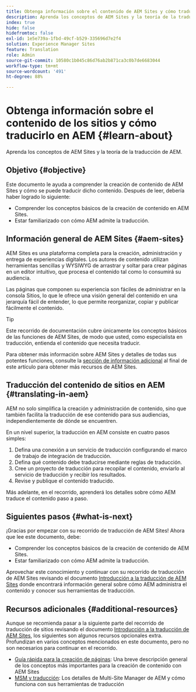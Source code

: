 ```yaml
---
title: Obtenga información sobre el contenido de AEM Sites y cómo traducirlo en AEM
description: Aprenda los conceptos de AEM Sites y la teoría de la traducción de AEM.
index: true
hide: false
hidefromtoc: false
exl-id: 1e5e739a-1fbd-49cf-b529-335696d7e2f4
solution: Experience Manager Sites
feature: Translation
role: Admin
source-git-commit: 10580c1b045c86d76ab2b871ca3c0b7de6683044
workflow-type: tm+mt
source-wordcount: '491'
ht-degree: 88%

---
```


# Obtenga información sobre el contenido de los sitios y cómo traducirlo en AEM {#learn-about}

Aprenda los conceptos de AEM Sites y la teoría de la traducción de AEM.

## Objetivo {#objective}

Este documento le ayuda a comprender la creación de contenido de AEM Sites y cómo se puede traducir dicho contenido. Después de leer, debería haber logrado lo siguiente:

* Comprender los conceptos básicos de la creación de contenido en AEM Sites.
* Estar familiarizado con cómo AEM admite la traducción.

## Información general de AEM Sites {#aem-sites}

AEM Sites es una plataforma completa para la creación, administración y entrega de experiencias digitales. Los autores de contenido utilizan herramientas sencillas y WYSIWYG de arrastrar y soltar para crear páginas en un editor intuitivo, que procesa el contenido tal como lo consumirá su audiencia.

Las páginas que componen su experiencia son fáciles de administrar en la consola Sitios, lo que le ofrece una visión general del contenido en una jerarquía fácil de entender, lo que permite reorganizar, copiar y publicar fácilmente el contenido.

>[!TIP]
>
>Este recorrido de documentación cubre únicamente los conceptos básicos de las funciones de AEM Sites, de modo que usted, como especialista en traducción, entienda el contenido que necesita traducir.
>
>Para obtener más información sobre AEM Sites y detalles de todas sus potentes funciones, consulte la [sección de información adicional](#additional-information) al final de este artículo para obtener más recursos de AEM Sites.

## Traducción del contenido de sitios en AEM {#translating-in-aem}

AEM no solo simplifica la creación y administración de contenido, sino que también facilita la traducción de ese contenido para sus audiencias, independientemente de dónde se encuentren.

En un nivel superior, la traducción en AEM consiste en cuatro pasos simples:

1. Defina una conexión a un servicio de traducción configurando el marco de trabajo de integración de traducción.
1. Defina qué contenido debe traducirse mediante reglas de traducción.
1. Cree un proyecto de traducción para recopilar el contenido, enviarlo al servicio de traducción y recibir los resultados.
1. Revise y publique el contenido traducido.


Más adelante, en el recorrido, aprenderá los detalles sobre cómo AEM traduce el contenido paso a paso.

## Siguientes pasos {#what-is-next}

¡Gracias por empezar con su recorrido de traducción de AEM Sites! Ahora que lee este documento, debe:

* Comprender los conceptos básicos de la creación de contenido de AEM Sites.
* Estar familiarizado con cómo AEM admite la traducción.

Aprovechar este conocimiento y continuar con su recorrido de traducción de AEM Sites revisando el documento [Introducción a la traducción de AEM Sites](getting-started.md) donde encontrará información general sobre cómo AEM administra el contenido y conocer sus herramientas de traducción.

## Recursos adicionales {#additional-resources}

Aunque se recomienda pasar a la siguiente parte del recorrido de traducción de sitios revisando el documento [Introducción a la traducción de AEM Sites](getting-started.md), los siguientes son algunos recursos opcionales extra. Profundizan en varios conceptos mencionados en este documento, pero no son necesarios para continuar en el recorrido.

* [Guía rápida para la creación de páginas](/help/sites-cloud/authoring/quick-start.md): Una breve descripción general de los conceptos más importantes para la creación de contenido con AEM Sites
* [MSM y traducción](/help/sites-cloud/administering/msm-and-translation.md): Los detalles de Multi-Site Manager de AEM y cómo funciona con sus herramientas de traducción
